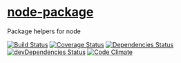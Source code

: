 [node-package](http://aureooms.github.io/node-package)
========

Package helpers for node

[![Build Status](https://drone.io/github.com/aureooms/node-package/status.png)](https://drone.io/github.com/aureooms/node-package/latest)
[![Coverage Status](https://coveralls.io/repos/aureooms/node-package/badge.png)](https://coveralls.io/r/aureooms/node-package)
[![Dependencies Status](https://david-dm.org/aureooms/node-package.png)](https://david-dm.org/aureooms/node-package#info=dependencies)
[![devDependencies Status](https://david-dm.org/aureooms/node-package/dev-status.png)](https://david-dm.org/aureooms/node-package#info=devDependencies)
[![Code Climate](https://codeclimate.com/github/aureooms/node-package.png)](https://codeclimate.com/github/aureooms/node-package)
